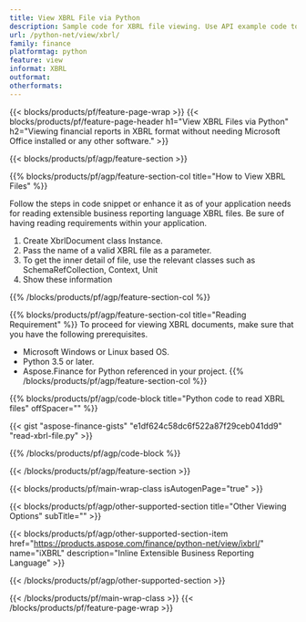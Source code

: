 ```yaml
---
title: View XBRL File via Python
description: Sample code for XBRL file viewing. Use API example code to view batch XBRL files within Python based applications. 
url: /python-net/view/xbrl/
family: finance
platformtag: python
feature: view
informat: XBRL
outformat: 
otherformats: 
---
```

{{< blocks/products/pf/feature-page-wrap >}}
{{< blocks/products/pf/feature-page-header h1="View XBRL Files via Python" h2="Viewing financial reports in XBRL format without needing Microsoft Office installed or any other software." >}}

{{< blocks/products/pf/agp/feature-section >}}

{{% blocks/products/pf/agp/feature-section-col title="How to View XBRL Files" %}}

Follow the steps in code snippet or enhance it as of your application needs for reading extensible business reporting language XBRL files. Be sure of having reading requirements within your application.

1. Create XbrlDocument class Instance.
2. Pass the name of a valid XBRL file as a parameter.
3. To get the inner detail of file, use the relevant classes such as SchemaRefCollection, Context, Unit
4. Show these information

{{% /blocks/products/pf/agp/feature-section-col %}}

{{% blocks/products/pf/agp/feature-section-col title="Reading Requirement" %}}
To proceed for viewing XBRL documents, make sure that you have the following prerequisites. 
-  Microsoft Windows or Linux based OS.
-  Python 3.5 or later.
-  Aspose.Finance for Python referenced in your project.
{{% /blocks/products/pf/agp/feature-section-col %}}

{{% blocks/products/pf/agp/code-block title="Python code to read XBRL files" offSpacer="" %}}

{{< gist "aspose-finance-gists" "e1df624c58dc6f522a87f29ceb041dd9" "read-xbrl-file.py" >}}

{{% /blocks/products/pf/agp/code-block %}}

{{< /blocks/products/pf/agp/feature-section >}}

{{< blocks/products/pf/main-wrap-class isAutogenPage="true" >}}

{{< blocks/products/pf/agp/other-supported-section title="Other Viewing Options" subTitle="" >}}

{{< blocks/products/pf/agp/other-supported-section-item href="https://products.aspose.com/finance/python-net/view/ixbrl/" name="iXBRL" description="Inline Extensible Business Reporting Language" >}}

{{< /blocks/products/pf/agp/other-supported-section >}}

{{< /blocks/products/pf/main-wrap-class >}}
{{< /blocks/products/pf/feature-page-wrap >}}